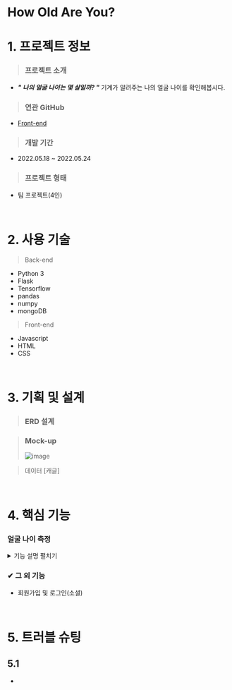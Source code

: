 # How Old Are You?

# 1. 프로젝트 정보

> ### 프로젝트 소개
- ***" 나의 얼굴 나이는 몇 살일까? "***
기계가 알려주는 나의 얼굴 나이를 확인해봅시다.

> ### 연관 GitHub
- [Front-end](https://github.com/angar2/HOAY-frontend)

> ### 개발 기간
- 2022.05.18 ~ 2022.05.24

> ### 프로젝트 형태
- 팀 프로젝트(4인)

<br>

# 2. 사용 기술

> Back-end
- Python 3  
- Flask
- Tensorflow  
- pandas 
- numpy  
- mongoDB  

> Front-end
- Javascript
- HTML
- CSS

<br>

# 3. 기획 및 설계
> ### ERD 설계
> 

> ### Mock-up
> ![image](https://user-images.githubusercontent.com/100769423/186613503-ea2c0bf9-3bd1-429c-a87b-0a875d54d79b.png)

> 데이터
> [캐글] 

<br>

# 4. 핵심 기능
### 얼굴 나이 측정

<details>
  <summary>기능 설명 펼치기</summary>
  <br>

## 4.1 기능 흐름
  
  <br>
  
> ### 📌 Step 1. 이미지 업로드
- 
  
  <br>
  
> ### 📌 Step 2. 이미지 머신러닝 측정
- 
  
  <br>
  
> ### 📌 Step 3. 데이터 응답 
- 준비가 완료된 와인 데이터로 클라이언트에 응답합니다.

  <br>
</details>


### ✔ 그 외 기능
- 회원가입 및 로그인(소셜)

<br>

# 5. 트러블 슈팅
## 5.1 
- 
